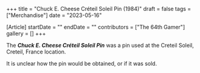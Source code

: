 +++
title = "Chuck E. Cheese Créteil Soleil Pin (1984)"
draft = false
tags = ["Merchandise"]
date = "2023-05-16"

[Article]
startDate = ""
endDate = ""
contributors = ["The 64th Gamer"]
gallery = []
+++


The <b><i>Chuck E. Cheese Créteil Soleil Pin</b></i> was a pin used at the Creteil Soleil, Creteil, France location.

It is unclear how the pin would be obtained, or if it was sold.
